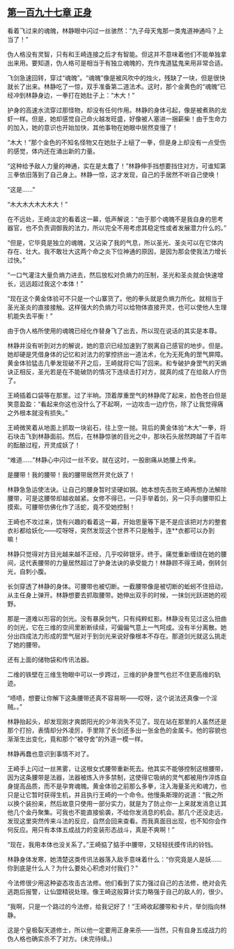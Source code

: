 ## [第一百九十七章 正身](https://www.xxbiquge.com/11_11207/8932363.html)


  看着飞过来的魂魄，林静眼中闪过一丝骇然：“九子母天鬼那一类鬼道神通吗？上当了！”

  伪人格没有灵智，只有和王崎连接之后才有智能。但这并不意味着他们不能单独拿出来用。要知道，伪人格可是相当于有独立魂魄的，充作鬼道猛鬼来用非常合适。

  飞剑急速回转，穿过“魂魄”。“魂魄”像是被风吹中的烛火，残缺了一块，但是很快就长了出来。林静吃了一惊，双手准备第二道法术。这时，那个金黄色的“魂魄”已经冲到林静身边，一拳打在她肚子上：“木大！”

  护身的高速水流穿过那怪物，却没有任何作用。林静的身体弓起，像是被煮熟的龙虾一样。但是，她却感觉自己命火越发旺盛，好像被人塞进一捆薪柴！由于生命力的加入，她的意识也开始加快，其他事物在她眼中居然变慢了！

  “木大！”那个金色的不知名怪物又在她肚子上槌了一拳，但是身上却没有一点受伤的感觉，体内还在涌出新的力量。

  “这种给予敌人力量的神通，实在是太蠢了！”林静伸手挡想要挡住对方，可谁知第三拳依旧落到了自己身上。林静一惊，这才发现，自己的手居然不听自己使唤！

  “这是……”

  “木大木大木大木大！”

  在不远处，王崎淡定的看着这一幕，低声解说：“由于那个魂魄不是我自身的思考器官，也不负责调御我的法力，所以完全不用考虑其稳定性或者发展潜力什么的。”

  “但是，它毕竟是独立的魂魄，又沾染了我的气息，所以圣光、圣炎可以在它体内存在、壮大。我不敢壮大这两个命之炎下位神通的原因，是因为那会使我法力增长过快。”

  “一口气灌注大量负熵力进去，然后放松对负熵力的压制，圣光和圣炎就会快速增长，远远超过我这个本体！”

  “现在这个黄金体验可不只是一个山寨货了。他的拳头就是负熵力所化。就相当于圣光圣炎的直接接触。这样强大的负熵力可以给物体直接开灵，也可以使他人生理机能失去平衡！”

  由于伪人格所使用的魂魄已经化作替身飞了出去，所以现在说话的其实是本尊。

  林静并没有听到对方的解说，她的意识已经加速到了脱离自己感官的地步。但是。她却硬是凭借身体的记忆和对法力的掌控挤出一道法术，化为无死角的罡气屏障。黄金体验猛击几拳发现破不开之后，王崎就将它叫了回来。和专破护身罡气的天熵诀正相反，圣光若是在不能破防的情况下连续击打对方，就真的成了在给敌人疗伤了。

  王崎插着口袋等在那里。过了半晌。顶着厚重罡气的林静爬了起来，脸色苍白但是笑意盈盈：“看起来你这也没什么了不起啊，一边攻击一边疗伤，除了让我觉得痛之外根本就没有损失。”

  王崎微笑着从地面上抓取一块岩石，往上空一抛。背后的黄金体验“木大”一拳，将石块击飞到林静面前。然后，在林静惊骇的目光之中，那块石头居然跨越了千百年的酝酿过程，开灵成妖了！

  “难道……”林静心中闪过一丝不安。就在这时，一股剧痛从她腰上传来。

  是腰带！我的腰带！我的腰带居然开灵化妖了！

  林静急急运使法诀。让自己的腰身暂时坚硬如钢。她本想先击败王崎再想办法解除腰带，可是这腰带却越收越紧。女修不得已，一只手举着剑，另一只手向腰带扣上摸索。可腰带仿佛化作了活蛇，竟不受她控制！

  王崎也不攻过来，饶有兴趣的看着这一幕，开始思量等下是不是应该把对方的整套衣衫都给妖化——哎呀呀，突然发现这个世界不只是触手，连**衣都可以办到嘛！

  林静只觉得对方目光越来越不正经，几乎咬碎银牙。终于。痛觉重新缠绕在她的腰间，这代表腰带的力量居然超过了护身法诀的承受能力！林静顾不得王崎，倒转剑光，自刺小腹。

  长剑穿透了林静的身体。可腰带也被切断。一截腰带像是被切断的蚯蚓不住扭动，从主任身上弹开。林静想要去抓取腰带。她伸出双手的时候，一抹剑光跃进她的视野。

  那是一道难以形容的剑光。没有暴戾剑气，只有纯粹虹影。林静没有见过这么扭曲的剑光，它在三维的空间里断断续续，可偏偏气意上一气呵成。没有半分离散。她分出四成法力形成的罡气层对于到剑光来说好像根本不存在。那道剑光就这么挑走了她的腰带。

  还有上面的储物袋和传讯法器。

  二维的铁壁在三维生物眼中可以一步跨过，三维的护身罡气也拦不住更高维的轨迹。

  “啧啧，想要让你解下这条腰带还真不容易啊——哎呀，这个说法还真像一个淫贼。。”

  林静抬起头，却发现刚才爽朗阳光的少年消失不见了。现在站在那里的人虽然还是那个打扮，表情却分外凌厉，手里除了长剑还多出一张金色的金属卡。他的容貌也渐渐生出变化，竟和那个“被夺舍”的外道一模一样。

  林静再蠢也意识到事情不对了。

  王崎手上闪过一丝黑雾，让这根女式腰带重新死去。他其实不能够控制这根腰带，因为这条腰带是法器，法器被炼入许多禁制，这使得它吸纳的灵气都被用作淬炼自身提高品质，而不是孕育魂魄。黄金体验之前那么多拳，注入海量圣光和魂力，也只是让它暂时获得生机，并且执行王崎的一个命令。他慢条斯理的说道：“我之所以换个装扮来，然后故意只使用一部分实力，就是为了防止你一上来就发消息让其他几个金丹聚集。可我也不能直接偷袭，不给你发消息的机会。那几个还没走远，发现这里突然传来斗法的反应，自然会回来查看。而我真面目出现，也不知你会作何反应。用只有本体五成战力的变装形态战斗，真是不爽啊！”

  “现在，我用本体也没关系了。”王崎掂了掂手中腰带，又轻轻抚摸传讯的铃铛。

  林静身体发寒，她清楚这类传讯法器落入敌手意味着什么：“你究竟是人是妖……你到底是什么人？为什么要处心积虑对付我们？”

  今法修很少用这种姿态攻击古法修。他们看到了实力强过自己的古法修，绝对会先逃跑后报警，让仙盟精锐处理。像王崎这般算计实力略强于自己的敌人的，很少。

  “我啊，只是一个路过的今法修，给我记好了！”王崎收起腰带和卡片，举剑指向林静。

  这是个皇极裂天道修士，所以他一定要用正身来杀——当然，只有自身五成战力的伪人格也确实杀不了对方。(未完待续。)
